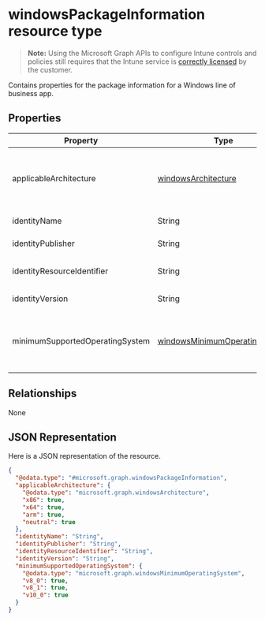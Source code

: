 ﻿# windowsPackageInformation resource type

> **Note:** Using the Microsoft Graph APIs to configure Intune controls and policies still requires that the Intune service is [correctly licensed](https://go.microsoft.com/fwlink/?linkid=839381) by the customer.

Contains properties for the package information for a Windows line of business app.
## Properties
|Property|Type|Description|
|---|---|---|
|applicableArchitecture|[windowsArchitecture](../resources/intune_apps_windowsarchitecture.md)|The Windows architecture for which this app can run on.|
|identityName|String|The Identity Name.|
|identityPublisher|String|The Identity Publisher.|
|identityResourceIdentifier|String|The Identity Resource Identifier.|
|identityVersion|String|The Identity Version.|
|minimumSupportedOperatingSystem|[windowsMinimumOperatingSystem](../resources/intune_apps_windowsminimumoperatingsystem.md)|The value for the minimum applicable operating system.|

## Relationships
None
## JSON Representation
Here is a JSON representation of the resource.
<!-- {
  "blockType": "resource",
  "keyProperty": "id",
  "@odata.type": "microsoft.graph.windowsPackageInformation"
}
-->
```json
{
  "@odata.type": "#microsoft.graph.windowsPackageInformation",
  "applicableArchitecture": {
    "@odata.type": "microsoft.graph.windowsArchitecture",
    "x86": true,
    "x64": true,
    "arm": true,
    "neutral": true
  },
  "identityName": "String",
  "identityPublisher": "String",
  "identityResourceIdentifier": "String",
  "identityVersion": "String",
  "minimumSupportedOperatingSystem": {
    "@odata.type": "microsoft.graph.windowsMinimumOperatingSystem",
    "v8_0": true,
    "v8_1": true,
    "v10_0": true
  }
}
```



